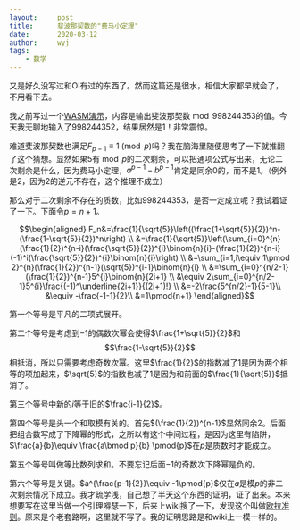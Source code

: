 ```yaml
---
layout:		post
title:		斐波那契数的"费马小定理"
date:		2020-03-12
author:		wyj
tags:
    - 数学
---
```


又是好久没写过和OI有过的东西了。然而这篇还是很水，相信大家都早就会了，不用看下去。

我之前写过一个[WASM演示](https://2o181o28.github.io/wasm_test)，内容是输出斐波那契数$\bmod 998244353$的值。今天我无聊地输入了$998244352$，结果居然是$1$！非常震惊。

难道斐波那契数也满足$F_{p-1}\equiv 1 \pmod{p}$吗？我在脑海里随便思考了一下就推翻了这个猜想。显然如果$5$有$\bmod p$的二次剩余，可以把通项公式写出来，无论二次剩余是什么，因为费马小定理，$a^{p-1}-b^{p-1}$肯定是同余$0$的，而不是1。（例外是$2$，因为$2$的逆元不存在，这个推理不成立）

那么对于二次剩余不存在的质数，比如$998244353$，是否一定成立呢？我试着证了一下。下面令$p=n+1$。

$$\begin{aligned}
F_n&=\frac{1}{\sqrt{5}}\left((\frac{1+\sqrt{5}}{2})^n-(\frac{1-\sqrt{5}}{2})^n\right) \\
&=\frac{1}{\sqrt{5}}\left(\sum_{i=0}^{n}(\frac{1}{2})^{n-i}(\frac{\sqrt{5}}{2})^{i}\binom{n}{i}-(\frac{1}{2})^{n-i}(-1)^i(\frac{\sqrt{5}}{2})^{i}\binom{n}{i}\right) \\
&=\sum_{i=1,i\equiv 1\pmod 2}^{n}(\frac{1}{2})^{n-1}(\sqrt{5})^{i-1}\binom{n}{i} \\
&=\sum_{i=0}^{n/2-1}(\frac{1}{2})^{n-1}5^{i}\binom{n}{2i+1} \\
&\equiv 2\sum_{i=0}^{n/2-1}5^{i}\frac{(-1)^\underline{2i+1}}{(2i+1)!} \\
&=-2\frac{5^{n/2}-1}{5-1}\\
&\equiv -\frac{-1-1}{2}\\
&=1\pmod{n+1}
\end{aligned}$$

第一个等号是平凡的二项式展开。

第二个等号是考虑到$-1$的偶数次幂会使得$\frac{1+\sqrt{5}}{2}$和$$\frac{1-\sqrt{5}}{2}$$相抵消，所以只需要考虑奇数次幂。这里$\frac{1}{2}$的指数减了1是因为两个相等的项加起来，$\sqrt{5}$的指数也减了1是因为和前面的$\frac{1}{\sqrt{5}}$抵消了。

第三个等号中新的$i$等于旧的$\frac{i-1}{2}$。

第四个等号是头一个和取模有关的。首先$(\frac{1}{2})^{n-1}$显然同余$2$。后面把组合数写成了下降幂的形式，之所以有这个中间过程，是因为这里有陷阱，$\frac{a}{b}\equiv \frac{a\bmod p}{b} \pmod{p}$在$p$是质数时才能成立。

第五个等号叫做等比数列求和。不要忘记后面$-1$的奇数次下降幂是负的。

第六个等号是关键。$a^{\frac{p-1}{2}}\equiv -1\pmod{p}$仅在$a$是模$p$的非二次剩余情况下成立。我才疏学浅，自己想了半天这个东西的证明，证了出来。本来想要写在这里当做一个引理嘚瑟一下，后来上wiki搜了一下，发现这个叫做[欧拉准则](https://zh.wikipedia.org/wiki/%E6%AC%A7%E6%8B%89%E5%87%86%E5%88%99)。原来是个老套路啊，这里就不写了。我的证明思路是和wiki上一模一样的。
